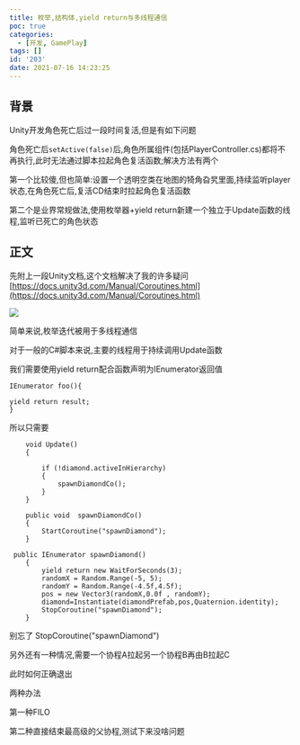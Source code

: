 ```yaml
---
title: 枚举,结构体,yield return与多线程通信
poc: true
categories:
  - [开发, GamePlay]
tags: []
id: '203'
date: 2021-07-16 14:23:25
---
```


## 背景

Unity开发角色死亡后过一段时间复活,但是有如下问题

角色死亡后`setActive(false)`后,角色所属组件(包括PlayerController.cs)都将不再执行,此时无法通过脚本拉起角色复活函数;解决方法有两个

第一个比较傻,但也简单:设置一个透明空类在地图的犄角旮旯里面,持续监听player状态,在角色死亡后,复活CD结束时拉起角色复活函数

第二个是业界常规做法,使用枚举器+yield return新建一个独立于Update函数的线程,监听已死亡的角色状态

## 正文

先附上一段Unity文档,这个文档解决了我的许多疑问[https://docs.unity3d.com/Manual/Coroutines.html](https://docs.unity3d.com/Manual/Coroutines.html)

![](https://raw.githubusercontent.com/Valkierja/ALLPIC/main/img/202303181049147.png)

简单来说,枚举迭代被用于多线程通信

对于一般的C#脚本来说,主要的线程用于持续调用Update函数

我们需要使用yield return配合函数声明为IEnumerator返回值

```
IEnumerator foo(){

yield return result;
}
```

所以只需要

```
    void Update()
    {
        
        if (!diamond.activeInHierarchy)
        {
            spawnDiamondCo();
        }
    }

    public void  spawnDiamondCo()
    {
        StartCoroutine("spawnDiamond");
    }

 public IEnumerator spawnDiamond()
    {
        yield return new WaitForSeconds(3);
        randomX = Random.Range(-5, 5);
        randomY = Random.Range(-4.5f,4.5f);
        pos = new Vector3(randomX,0.0f , randomY);
        diamond=Instantiate(diamondPrefab,pos,Quaternion.identity);
        StopCoroutine("spawnDiamond");
    }

```

别忘了 StopCoroutine("spawnDiamond")

另外还有一种情况,需要一个协程A拉起另一个协程B再由B拉起C

此时如何正确退出

两种办法

第一种FILO

第二种直接结束最高级的父协程,测试下来没啥问题